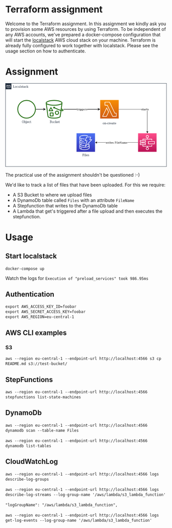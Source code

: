 # Terraform assignment

Welcome to the Terraform assignment. In this assignment we kindly ask you to provision
some AWS resources by using Terraform. To be independent of any AWS accounts, we've prepared
a docker-compose configuration that will start the [localstack](https://github.com/localstack) 
AWS cloud stack on your machine. Terraform is already fully configured to work together with 
localstack. Please see the usage section on how to authenticate.

# Assignment

![Assignment](assignment.drawio.png)

The practical use of the assignment shouldn't be questioned :-)

We'd like to track a list of files that have been uploaded. For this we require:
- A S3 Bucket to where we upload files
- A DynamoDb table called `Files` with an attribute `FileName`
- A Stepfunction that writes to the DynamoDb table
- A Lambda that get's triggered after a file upload and then executes the stepfunction.

# Usage

## Start localstack

```shell
docker-compose up
```

Watch the logs for `Execution of "preload_services" took 986.95ms`

## Authentication
```shell
export AWS_ACCESS_KEY_ID=foobar
export AWS_SECRET_ACCESS_KEY=foobar
export AWS_REGION=eu-central-1
```

## AWS CLI examples
### S3
```shell
aws --region eu-central-1 --endpoint-url http://localhost:4566 s3 cp README.md s3://test-bucket/
```

## StepFunctions
```shell
aws --region eu-central-1 --endpoint-url http://localhost:4566 stepfunctions list-state-machines
```

## DynamoDb

```shell
aws --region eu-central-1 --endpoint-url http://localhost:4566 dynamodb scan --table-name Files

aws --region eu-central-1 --endpoint-url http://localhost:4566 dynamodb list-tables
```

## CloudWatchLog

```shell
aws --region eu-central-1 --endpoint-url http://localhost:4566 logs describe-log-groups

aws --region eu-central-1 --endpoint-url http://localhost:4566 logs describe-log-streams --log-group-name '/aws/lambda/s3_lambda_function'

"logGroupName": "/aws/lambda/s3_lambda_function",

aws --region eu-central-1 --endpoint-url http://localhost:4566 logs get-log-events --log-group-name '/aws/lambda/s3_lambda_function'
```